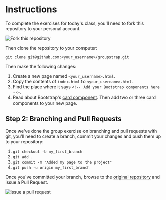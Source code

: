 # Instructions

To complete the exercises for today's class, you'll need to fork this repository to your personal account.

![Fork this repository](img/fork.png)

Then clone the repository to your computer:
```
git clone git@github.com:<your_username>/groupstrap.git
```

Then make the following changes:

1. Create a new page named `<your_username>.html`.
2. Copy the contents of `index.html` to `<your_username>.html`.
3. Find the place where it says `<!-- Add your Bootstrap components here -->`.
4. Read about Bootstrap's [card component](https://v4-alpha.getbootstrap.com/components/card/). Then add two or three card components to your new page.


## Step 2: Branching and Pull Requests

Once we've done the group exercise on branching and pull requests with git, you'll need to create a branch, commit your changes and push them up to your repository:

1. `git checkout -b my_first_branch`
2. `git add .`
3. `git commit -m "Added my page to the project"`
4. `git push -u origin my_first_branch`

Once you've committed your branch, browse to the [original repository](https://github.com/NateWr/groupstrap) and issue a Pull Request.

![Issue a pull request](img/pull-request.png)
